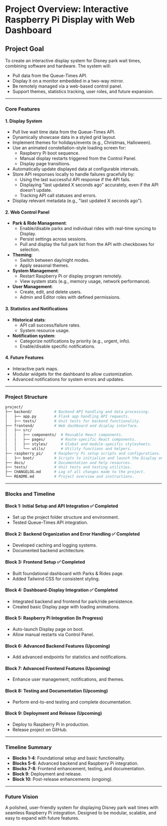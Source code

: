 # Project Overview: Interactive Raspberry Pi Display with Web Dashboard

## **Project Goal**

To create an interactive display system for Disney park wait times, combining software and hardware. The system will:

- Pull data from the Queue-Times API.
- Display it on a monitor embedded in a two-way mirror.
- Be remotely managed via a web-based control panel.
- Support themes, statistics tracking, user roles, and future expansion.

---

### **Core Features**

#### 1. **Display System**

- Pull live wait time data from the Queue-Times API.
- Dynamically showcase data in a styled grid layout.
- Implement themes for holidays/events (e.g., Christmas, Halloween).
- Use an animated constellation-style loading screen for:
  - Raspberry Pi boot sequence.
  - Manual display restarts triggered from the Control Panel.
  - Display page transitions.
- Automatically update displayed data at configurable intervals.
- Store API responses locally to handle failures gracefully by:
  - Using the last successful API response if the API fails.
  - Displaying "last updated X seconds ago" accurately, even if the API doesn’t update.
  - Tracking API call statuses and errors.
- Display relevant metadata (e.g., "last updated X seconds ago").

#### 2. **Web Control Panel**

- **Park & Ride Management**:
  - Enable/disable parks and individual rides with real-time syncing to Display.
  - Persist settings across sessions.
  - Pull and display the full park list from the API with checkboxes for selection.
- **Theming**:
  - Switch between day/night modes.
  - Apply seasonal themes.
- **System Management**:
  - Restart Raspberry Pi or display program remotely.
  - View system stats (e.g., memory usage, network performance).
- **User Management**:
  - Create, edit, and delete users.
  - Admin and Editor roles with defined permissions.

#### 3. **Statistics and Notifications**

- **Historical stats**:
  - API call success/failure rates.
  - System resource usage.
- **Notification system**:
  - Categorize notifications by priority (e.g., urgent, info).
  - Enable/disable specific notifications.

#### 4. **Future Features**

- Interactive park maps.
- Modular widgets for the dashboard to allow customization.
- Advanced notifications for system errors and updates.

---

### **Project Structure**

```bash
project/
├── backend/          # Backend API handling and data processing.
│   ├── app.py        # Flask app handling API requests.
│   ├── tests/        # Unit tests for backend functionality.
├── frontend/         # Web dashboard and display interface.
│   ├── src/
│   │   ├── components/  # Reusable React components.
│   │   ├── pages/       # Route-specific React components.
│   │   ├── styles/      # Global and module-specific stylesheets.
│   │   └── utils/       # Utility functions and helpers.
├── raspberry_pi/     # Raspberry Pi setup scripts and configurations.
│   ├── boot/         # Scripts to initialize and launch the Display on boot.
├── docs/             # Documentation and help resources.
├── tests/            # Unit tests and testing utilities.
├── CHANGELOG.md      # Log of all changes made to the project.
└── README.md         # Project overview and instructions.
```

---

### **Blocks and Timeline**

#### **Block 1: Initial Setup and API Integration** ✅ Completed

- Set up the project folder structure and environment.
- Tested Queue-Times API integration.

#### **Block 2: Backend Organization and Error Handling** ✅ Completed

- Developed caching and logging systems.
- Documented backend architecture.

#### **Block 3: Frontend Setup** ✅ Completed

- Built foundational dashboard with Parks & Rides page.
- Added Tailwind CSS for consistent styling.

#### **Block 4: Dashboard-Display Integration** ✅ Completed

- Integrated backend and frontend for park/ride persistence.
- Created basic Display page with loading animations.

#### **Block 5: Raspberry Pi Integration** (In Progress)

- Auto-launch Display page on boot.
- Allow manual restarts via Control Panel.

#### **Block 6: Advanced Backend Features** (Upcoming)

- Add advanced endpoints for statistics and notifications.

#### **Block 7: Advanced Frontend Features** (Upcoming)

- Enhance user management, notifications, and themes.

#### **Block 8: Testing and Documentation** (Upcoming)

- Perform end-to-end testing and complete documentation.

#### **Block 9: Deployment and Release** (Upcoming)

- Deploy to Raspberry Pi in production.
- Release project on GitHub.

---

### **Timeline Summary**

- **Blocks 1-4**: Foundational setup and basic functionality.
- **Blocks 5-6**: Advanced backend and Raspberry Pi integration.
- **Blocks 7-8**: Frontend enhancement, testing, and documentation.
- **Block 9**: Deployment and release.
- **Block 10**: Post-release enhancements (ongoing).

---

### **Future Vision**

A polished, user-friendly system for displaying Disney park wait times with seamless Raspberry Pi integration. Designed to be modular, scalable, and easy to expand with future features.
